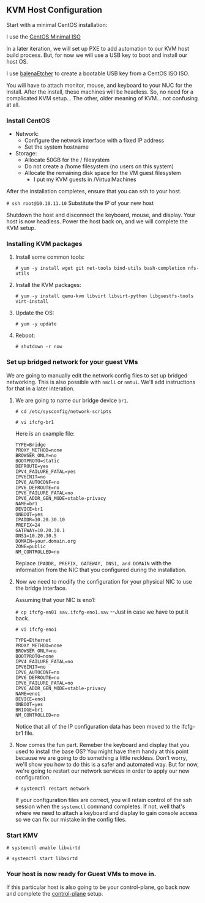## KVM Host Configuration

Start with a minimal CentOS installation:

I use the [CentOS Minimal ISO](http://isoredirect.centos.org/centos/7/isos/x86_64/CentOS-7-x86_64-Minimal-1810.iso)

In a later iteration, we will set up PXE to add automation to our KVM host build process.  But, for now we will use a USB key to boot and install our host OS.

I use [balenaEtcher](https://www.balena.io/etcher/) to create a bootable USB key from a CentOS ISO ISO.

You will have to attach monitor, mouse, and keyboard to your NUC for the install.  After the install, these machines will be headless.  So, no need for a complicated KVM setup...  The other, older meaning of KVM...  not confusing at all.

### Install CentOS
* Network:
  * Configure the network interface with a fixed IP address
  * Set the system hostname
* Storage:
  * Allocate 50GB for the / filesystem
  * Do not create a /home filesystem (no users on this system)
  * Allocate the remaining disk space for the VM guest filesystem
    * I put my KVM guests in /VirtualMachines 

After the installation completes, ensure that you can ssh to your host.

`# ssh root@10.10.11.10`  Substitute the IP of your new host

Shutdown the host and disconnect the keyboard, mouse, and display.  Your host is now headless.  Power the host back on, and we will complete the KVM setup.
### Installing KVM packages
1. Install some common tools:

    `# yum -y install wget git net-tools bind-utils bash-completion nfs-utils`

1. Install the KVM packages:

    `# yum -y install qemu-kvm libvirt libvirt-python libguestfs-tools virt-install`

1. Update the OS:

    `# yum -y update`

1. Reboot:

    `# shutdown -r now`

### Set up bridged network for your guest VMs
We are going to manually edit the network config files to set up bridged networking.  This is also possible with `nmcli` or `nmtui`.  We'll add instructions for that in a later interation.

1. We are going to name our bridge device `br1`.

   `# cd /etc/sysconfig/network-scripts`
   
   `# vi ifcfg-br1`

   Here is an example file:
   ```
   TYPE=Bridge
   PROXY_METHOD=none
   BROWSER_ONLY=no
   BOOTPROTO=static
   DEFROUTE=yes
   IPV4_FAILURE_FATAL=yes
   IPV6INIT=no
   IPV6_AUTOCONF=no
   IPV6_DEFROUTE=no
   IPV6_FAILURE_FATAL=no
   IPV6_ADDR_GEN_MODE=stable-privacy
   NAME=br1
   DEVICE=br1
   ONBOOT=yes
   IPADDR=10.20.30.10
   PREFIX=24
   GATEWAY=10.20.30.1
   DNS1=10.20.30.5
   DOMAIN=your.domain.org
   ZONE=public
   NM_CONTROLLED=no
   ```
   Replace `IPADDR, PREFIX, GATEWAY, DNS1, and DOMAIN` with the information from the NIC that you configured during the installation.

1. Now we need to modify the configuration for your physical NIC to use the bridge interface.

   Assuming that your NIC is eno1:

   `# cp ifcfg-en01 sav.ifcfg-eno1.sav` --Just in case we have to put it back.

   `# vi ifcfg-eno1`
   ```
   TYPE=Ethernet
   PROXY_METHOD=none
   BROWSER_ONLY=no
   BOOTPROTO=none
   IPV4_FAILURE_FATAL=no
   IPV6INIT=no
   IPV6_AUTOCONF=no
   IPV6_DEFROUTE=no
   IPV6_FAILURE_FATAL=no
   IPV6_ADDR_GEN_MODE=stable-privacy
   NAME=eno1
   DEVICE=eno1
   ONBOOT=yes
   BRIDGE=br1
   NM_CONTROLLED=no
   ```
   Notice that all of the IP configuration data has been moved to the ifcfg-br1 file.

1. Now comes the fun part.  Remeber the keyboard and display that you used to install the base OS?  You might have them handy at this point because we are going to do something a little reckless.  Don't worry, we'll show you how to do this is a safer and automated way.  But for now, we're going to restart our network services in order to apply our new configuration.

   `# systemctl restart network`

   If your configuration files are correct, you will retain control of the ssh session when the `systemctl` command completes.  If not, well that's where we need to attach a keyboard and display to gain console access so we can fix our mistake in the config files.

### Start KMV
`# systemctl enable libvirtd`

`# systemctl start libvirtd`

### Your host is now ready for Guest VMs to move in.

If this particular host is also going to be your control-plane, go back now and complete the [control-plane](../Control_Plane/README.md) setup.
